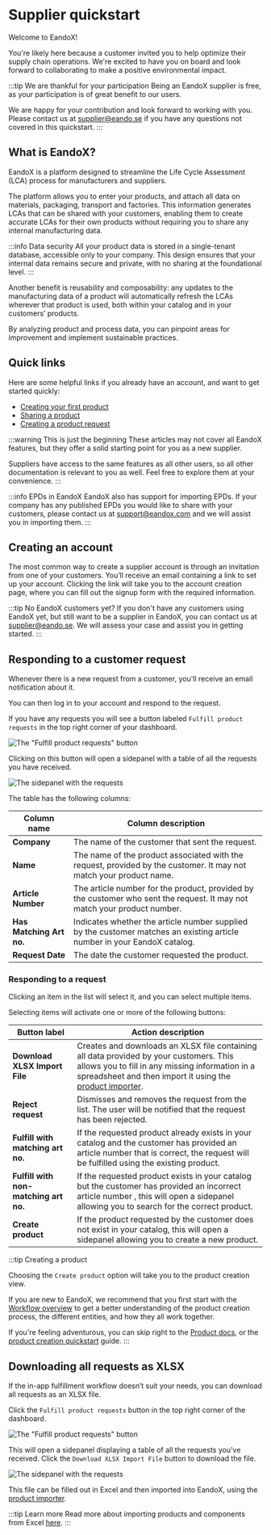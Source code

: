 # Supplier quickstart

Welcome to EandoX!

You're likely here because a customer invited you to help optimize their supply chain operations. We're excited to have you on board and look forward to collaborating to make a positive environmental impact.

<YouTubeEmbed videoId="5IMUFYhnzCM" />

:::tip We are thankful for your participation
Being an EandoX supplier is free, as your participation is of great benefit to our users.

We are happy for your contribution and look forward to working with you. Please contact us at [supplier@eando.se](mailto:supplier@eando.se) if you have any questions not covered in this quickstart.
:::

## What is EandoX?

EandoX is a platform designed to streamline the Life Cycle Assessment (LCA) process for manufacturers and suppliers.

The platform allows you to enter your products, and attach all data on materials, packaging, transport and factories. This information generates LCAs that can be shared with your customers, enabling them to create accurate LCAs for their own products without requiring you to share any internal manufacturing data.

:::info Data security
All your product data is stored in a single-tenant database, accessible only to your company. This design ensures that your internal data remains secure and private, with no sharing at the foundational level.
:::

Another benefit is reusability and composability: any updates to the manufacturing data of a product will automatically refresh the LCAs wherever that product is used, both within your catalog and in your customers’ products.

By analyzing product and process data, you can pinpoint areas for improvement and implement sustainable practices.

## Quick links

Here are some helpful links if you already have an account, and want to get started quickly:

- [Creating your first product](/documentation/guides/creating-your-first-product)
- [Sharing a product](/documentation/product/sharing-a-product)
- [Creating a product request](/documentation/library/requesting-a-supplier-product)

:::warning This is just the beginning
These articles may not cover all EandoX features, but they offer a solid starting point for you as a new supplier.

Suppliers have access to the same features as all other users, so all other documentation is relevant to you as well. Feel free to explore them at your convenience.
:::

:::info EPDs in EandoX
EandoX also has support for importing EPDs. If your company has any published EPDs you would like to share with your customers, please contact us at [support@eandox.com](mailto:support@eandox.com?subject=EPD%20import%20request) and we will assist you in importing them.
:::

## Creating an account

The most common way to create a supplier account is through an invitation from one of your customers. You’ll receive an email containing a link to set up your account. Clicking the link will take you to the account creation page, where you can fill out the signup form with the required information.

:::tip No EandoX customers yet?
If you don't have any customers using EandoX yet, but still want to be a supplier in EandoX, you can contact us at [supplier@eando.se](mailto:supplier@eando.se). We will assess your case and assist you in getting started.
:::

## Responding to a customer request

Whenever there is a new request from a customer, you'll receive an email notification about it.

You can then log in to your account and respond to the request.

If you have any requests you will see a button labeled `Fulfill product requests` in the top right corner of your dashboard.

![The "Fulfill product requests" button](/images/supplier-quickstart/fulfill-requests-button.jpg)

Clicking on this button will open a sidepanel with a table of all the requests you have received.

![The sidepanel with the requests](/images/supplier-quickstart/requests-modal.jpg)

The table has the following columns:

| Column name              | Column description                                                                                                       |
| ------------------------ | ------------------------------------------------------------------------------------------------------------------------ |
| **Company**              | The name of the customer that sent the request.                                                                          |
| **Name**                 | The name of the product associated with the request, provided by the customer. It may not match your product name.       |
| **Article Number**       | The article number for the product, provided by the customer who sent the request. It may not match your product number. |
| **Has Matching Art no.** | Indicates whether the article number supplied by the customer matches an existing article number in your EandoX catalog. |
| **Request Date**         | The date the customer requested the product.                                                                             |

### Responding to a request

Clicking an item in the list will select it, and you can select multiple items.

Selecting items will activate one or more of the following buttons:

| Button label                          | Action description                                                                                                                                                                                                                                   |
| ------------------------------------- | ---------------------------------------------------------------------------------------------------------------------------------------------------------------------------------------------------------------------------------------------------- |
| **Download XLSX Import File**         | Creates and downloads an XLSX file containing all data provided by your customers. This allows you to fill in any missing information in a spreadsheet and then import it using the [product importer](/documentation/product/product-excel-import). |
| **Reject request**                    | Dismisses and removes the request from the list. The user will be notified that the request has been rejected.                                                                                                                                       |
| **Fulfill with matching art no.**     | If the requested product already exists in your catalog and the customer has provided an article number that is correct, the request will be fulfilled using the existing product.                                                                   |
| **Fulfill with non-matching art no.** | If the requested product exists in your catalog but the customer has provided an incorrect article number , this will open a sidepanel allowing you to search for the correct product.                                                               |
| **Create product**                    | If the product requested by the customer does not exist in your catalog, this will open a sidepanel allowing you to create a new product.                                                                                                            |

:::tip Creating a product

Choosing the `Create product` option will take you to the product creation view.

If you are new to EandoX, we recommend that you first start with the [Workflow overview](/documentation/getting-started/workflow-overview) to get a better understanding of the product creation process, the different entities, and how they all work together.

If you're feeling adventurous, you can skip right to the [Product docs](/documentation/product/product-overview), or the [product creation quickstart](/documentation/guides/creating-your-first-product) guide.
:::

## Downloading all requests as XLSX

If the in-app fulfillment workflow doesn’t suit your needs, you can download all requests as an XLSX file.

Click the `Fulfill product requests` button in the top right corner of the dashboard.

![The "Fulfill product requests" button](/images/supplier-quickstart/fulfill-requests-button.jpg)

This will open a sidepanel displaying a table of all the requests you've received. Click the `Download XLSX Import File` button to download the file.

![The sidepanel with the requests](/images/supplier-quickstart/xlsx-import-button.jpg)

This file can be filled out in Excel and then imported into EandoX, using the [product importer](/documentation/product/product-excel-import).

:::tip Learn more
Read more about importing products and components from Excel [here](/documentation/product/product-excel-import).
:::
